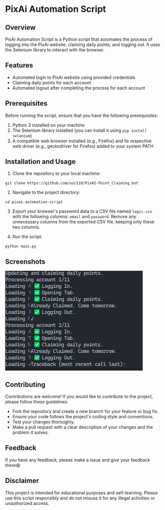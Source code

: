 # PixAi Automation Script

## Overview
PixAi Automation Script is a Python script that automates the process of logging into the PixAi website, claiming daily points, and logging out. It uses the Selenium library to interact with the browser.

## Features
- Automated login to PixAi website using provided credentials
- Claiming daily points for each account
- Automated logout after completing the process for each account

## Prerequisites
Before running the script, ensure that you have the following prerequisites:
1. Python 3 installed on your machine
2. The Selenium library installed (you can install it using `pip install selenium`)
3. A compatible web browser installed (e.g., Firefox) and its respective web driver (e.g., geckodriver for Firefox) added to your system PATH 



## Installation and Usage
1. Clone the repository to your local machine:
```
git clone https://github.com/uuc110/PixAI-Point_Claiming_bot
```
2. Navigate to the project directory:
```
cd pixai-automation-script
```
3. Export your browser's password data to a CSV file named `logic.csv` with the following columns: `email` and `password`. Remove any unnecessary columns from the exported CSV file, keeping only these two columns.

4. Run the script:
```
python main.py
```

## Screenshots

![App Screenshot](Screenshot\screenshot.png)

## Contributing
Contributions are welcome! If you would like to contribute to the project, please follow these guidelines:
- Fork the repository and create a new branch for your feature or bug fix.
- Ensure your code follows the project's coding style and conventions.
- Test your changes thoroughly.
- Make a pull request with a clear description of your changes and the problem it solves.


## Feedback

If you have any feedback, please make a issue and give your feedback there😄

## Disclaimer
This project is intended for educational purposes and self-learning. Please use this script responsibly and do not misuse it for any illegal activities or unauthorized access.



